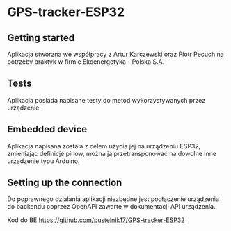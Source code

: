 # GPS-tracker-ESP32



## Getting started

Aplikacja stworzna we współpracy z Artur Karczewski oraz Piotr Pecuch na potrzeby praktyk w firmie Ekoenergetyka - Polska S.A.

## Tests

Aplikacja posiada napisane testy do metod wykorzystywanych przez urządzenie.

## Embedded device

Aplikacja napisana została z celem użycia jej na urządzeniu ESP32, zmieniając definicje pinów, można ją przetransponować na dowolne inne urządzenie typu Arduino.

## Setting up the connection

Do poprawnego działania aplikacji niezbędne jest podłączenie urządzenia do backendu poprzez OpenAPI zawarte w dokumentacji API urządzenia.

Kod do BE https://github.com/pustelnik17/GPS-tracker-ESP32
